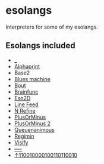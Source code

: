 # esolangs
Interpreters for some of my esolangs.

## Esolangs included
* [_](https://www.esolangs.org/wiki/＿)
* [Alphaprint](https://www.esolangs.org/wiki/Alphaprint)
* Base2
* [Blues machine](https://www.esolangs.org/wiki/Blues_machine)
* [Bout](https://www.esolangs.org/wiki/Bout)
* [Brainfunc](https://www.esolangs.org/wiki/Brainfunc)
* [Eso2D](https://www.esolangs.org/wiki/Eso2D)
* [Line Feed](https://www.esolangs.org/wiki/Line_Feed)
* [N Refine](https://esolangs.org/wiki/N_Refine)
* [PlusOrMinus](https://www.esolangs.org/wiki/PlusOrMinus)
* [PlusOrMinus 2](https://www.esolangs.org/wiki/PlusOrMinus_2)
* [Queuenanimous](https://www.esolangs.org/wiki/Queuenanimous)
* [Regimin](https://www.esolangs.org/wiki/Regimin)
* [Visify](https://www.esolangs.org/wiki/Visify)
* [—-](https://www.esolangs.org/wiki/—-)
* [↑110010000100110110010](https://www.esolangs.org/wiki/↑110010000100110110010)
